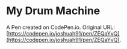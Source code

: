 #  My Drum Machine

A Pen created on CodePen.io. Original URL: [https://codepen.io/joshuah91/pen/ZEQaYvQ](https://codepen.io/joshuah91/pen/ZEQaYvQ).


